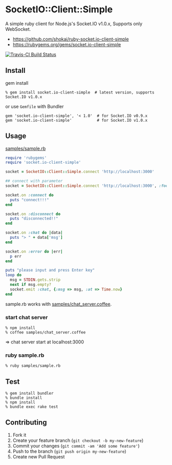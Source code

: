 # SocketIO::Client::Simple
A simple ruby client for Node.js's Socket.IO v1.0.x, Supports only WebSocket.

- https://github.com/shokai/ruby-socket.io-client-simple
- https://rubygems.org/gems/socket.io-client-simple

[![Travis-CI Build Status](https://travis-ci.org/shokai/ruby-socket.io-client-simple.png?branch=master)](https://travis-ci.org/shokai/ruby-socket.io-client-simple)

## Install

gem install

    % gem install socket.io-client-simple  # latest version, supports Socket.IO v1.0.x


or use `Gemfile` with Bundler

    gem 'socket.io-client-simple', '< 1.0'  # for Socket.IO v0.9.x
    gem 'socket.io-client-simple'           # for Socket.IO v1.0.x


## Usage

[samples/sample.rb](https://github.com/shokai/ruby-socket.io-client-simple/blob/master/samples/sample.rb)
```ruby
require 'rubygems'
require 'socket.io-client-simple'

socket = SocketIO::Client::Simple.connect 'http://localhost:3000'

## connect with parameter
socket = SocketIO::Client::Simple.connect 'http://localhost:3000', :foo => "bar"

socket.on :connect do
  puts "connect!!!"
end

socket.on :disconnect do
  puts "disconnected!!"
end

socket.on :chat do |data|
  puts "> " + data['msg']
end

socket.on :error do |err|
  p err
end

puts "please input and press Enter key"
loop do
  msg = STDIN.gets.strip
  next if msg.empty?
  socket.emit :chat, {:msg => msg, :at => Time.now}
end
```

sample.rb works with [samples/chat_server.coffee](https://github.com/shokai/ruby-socket.io-client-simple/blob/master/samples/chat_server.coffee).

### start chat server

    % npm install
    % coffee samples/chat_server.coffee

=> chat server start at localhost:3000


### ruby sample.rb

    % ruby samples/sample.rb

## Test

    % gem install bundler
    % bundle install
    % npm install
    % bundle exec rake test


## Contributing

1. Fork it
2. Create your feature branch (`git checkout -b my-new-feature`)
3. Commit your changes (`git commit -am 'Add some feature'`)
4. Push to the branch (`git push origin my-new-feature`)
5. Create new Pull Request
